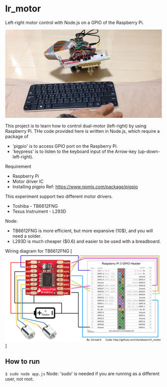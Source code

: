 # lr_motor
Left-right motor control with Node.js on a GPIO of the Raspberry Pi.

[![LR-Motor control](control.jpg)](https://youtu.be/_WbnUgH4qKM "LR-Motor control")

This project is to learn how to control dual-motor (left-right) by using Raspberry Pi.
THe code provided here is written in Node.js, which require a package of
- 'pigpio' is to access GPIO port on the Raspberry Pi.
- 'keypress' is to listen to the keyboard input of the Arrow-key (up-down-left-right).

Requirement
- Raspberry Pi
- Motor driver IC
- Installing pigpio Ref: https://www.npmjs.com/package/pigpio

This experiment support two different motor drivers.
- Toshiba - TB6612FNG
- Texus Instrument - L293D

Node:
- TB6612FNG is more efficient, but more expansive (10$), and you will need a solder.
- L293D is much cheaper ($0.6) and easier to be used with a breadboard.

Wiring diagram for TB6612FNG
[![Wiring diagram for TB6612FNG](wiring_diagram.png)]

## How to run
`$ sudo node app.js`
Node: 'sudo' is needed if you are running as a different user, not root.

